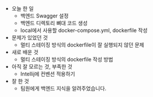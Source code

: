 - 오늘 한 일
    - 백엔드 Swagger 설정
    - 백엔드 디렉토리 뼈대 코드 생성
    - local에서 사용할 docker-compose.yml, dockerfile 작성
- 문제가 있었던 것
    - 멀티 스테이징 방식의 dockerfile이 잘 실행되지 않던 문제
- 새로 배운 것
    - 멀티 스테이징 방식의 dockerfile 작성 방법
- 아직 잘 모르는 것, 부족한 것
    - Intellij에 컨벤션 적용하기
- 잘 한 것
    - 팀원에게 백엔드 지식을 알려주었습니다.